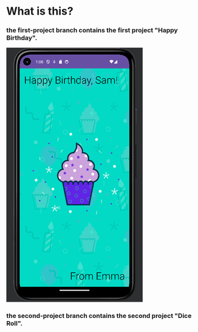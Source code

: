 # What is this? 


### the first-project branch contains the first project "Happy Birthday".
![Picture for my project](./images/first-project-android.png)

### the second-project branch contains the second project "Dice Roll".

